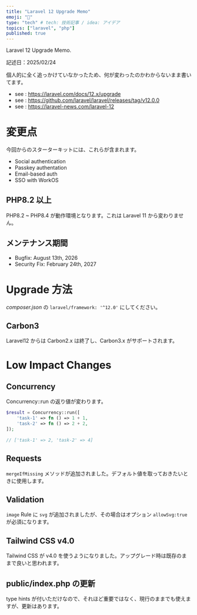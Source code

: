 ```yaml
---
title: "Laravel 12 Upgrade Memo"
emoji: "🔖"
type: "tech" # tech: 技術記事 / idea: アイデア
topics: ["laravel", "php"]
published: true
---
```


Laravel 12 Upgrade Memo.

記述日：2025/02/24

個人的に全く追っかけていなかったため、何が変わったのかわからないまま書いてます。

- see : https://laravel.com/docs/12.x/upgrade
- see : https://github.com/laravel/laravel/releases/tag/v12.0.0
- see : https://laravel-news.com/laravel-12

# 変更点

今回からのスターターキットには、これらが含まれます。

- Social authentication
- Passkey authentation
- Email-based auth
- SSO with WorkOS

## PHP8.2 以上

PHP8.2 ~ PHP8.4 が動作環境となります。これは Laravel 11 から変わりません。

## メンテナンス期間

- Bugfix: August 13th, 2026
- Security Fix: February 24th, 2027

# Upgrade 方法

_composer.json_ の `laravel/framework: '^12.0'` にしてください。

## Carbon3

Laravel12 からは Carbon2.x は終了し、Carbon3.x がサポートされます。

# Low Impact Changes

## Concurrency

Concurrency::run の返り値が変わります。

```php
$result = Concurrency::run([
    'task-1' => fn () => 1 + 1,
    'task-2' => fn () => 2 + 2,
]);
 
// ['task-1' => 2, 'task-2' => 4]

```

## Requests

`mergeIfMissing` メソッドが追加されました。デフォルト値を取っておきたいときに使用します。

## Validation

`image` Rule に `svg` が追加されましたが、その場合はオプション `allowSvg:true` が必須になります。

## Tailwind CSS v4.0

Tailwind CSS が v4.0 を使うようになりました。アップグレード時は既存のままで良いと思われます。

## public/index.php の更新

type hints が付いただけなので、それほど重要ではなく、現行のままでも使えますが、更新はあります。


